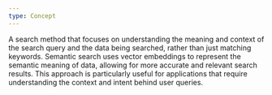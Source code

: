 ```yaml
---
type: Concept
---
```


A search method that focuses on understanding the meaning and context of the search query and the data being searched, rather than just matching keywords. Semantic search uses vector embeddings to represent the semantic meaning of data, allowing for more accurate and relevant search results. This approach is particularly useful for applications that require understanding the context and intent behind user queries.